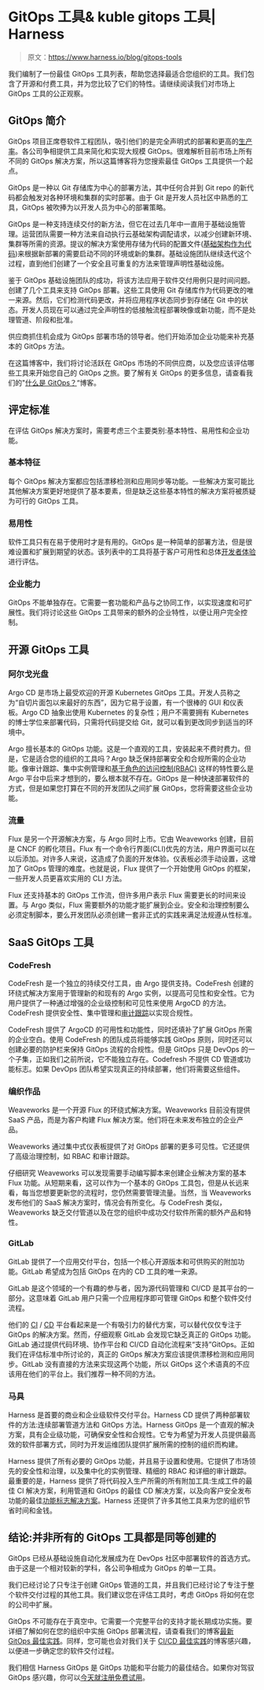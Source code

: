 # GitOps 工具& kuble gitops 工具| Harness

> 原文：<https://www.harness.io/blog/gitops-tools>

我们编制了一份最佳 GitOps 工具列表，帮助您选择最适合您组织的工具。我们包含了开源和付费工具，并为您比较了它们的特性。请继续阅读我们对市场上 GitOps 工具的公正观察。

## GitOps 简介

GitOps 项目正席卷软件工程团队，吸引他们的是完全声明式的部署和更高的[生产率](https://harness.io/blog/devops/developer-productivity/)。各公司争相提供工具来简化和实现大规模 GitOps。很难解析目前市场上所有不同的 GitOps 解决方案，所以这篇博客将为您搜索最佳 GitOps 工具提供一个起点。

GitOps 是一种以 Git 存储库为中心的部署方法，其中任何合并到 Git repo 的新代码都会触发对各种环境和集群的实时部署。由于 Git 是开发人员社区中熟悉的工具，GitOps 被吹捧为以开发人员为中心的部署策略。

GitOps 是一种支持连续交付的新方法，但它在过去几年中一直用于基础设施管理。运营团队需要一种方法来自动执行云基础架构调配请求，以减少创建新环境、集群等所需的资源。提议的解决方案使用存储为代码的配置文件([基础架构作为代码](https://harness.io/blog/devops/infrastructure-as-code/))来根据新部署的需要启动不同的环境或新的集群。基础设施团队继续迭代这个过程，直到他们创建了一个安全且可重复的方法来管理声明性基础设施。

鉴于 GitOps 基础设施团队的成功，将该方法应用于软件交付用例只是时间问题。创建了几个工具来支持 GitOps 部署。这些工具使用 Git 存储库作为代码更改的唯一来源。然后，它们检测代码更改，并将应用程序状态同步到存储在 Git 中的状态。开发人员现在可以通过完全声明性的低接触流程部署映像或新功能，而不是处理管道、阶段和批准。

供应商抓住机会成为 GitOps 部署市场的领导者。他们开始添加企业功能来补充基本的 GitOps 方法。

在这篇博客中，我们将讨论活跃在 GitOps 市场的不同供应商，以及您应该评估哪些工具来开始您自己的 GitOps 之旅。要了解有关 GitOps 的更多信息，请查看我们的"[什么是 GitOps？](https://harness.io/blog/devops/what-is-gitops/)“博客。

## 评定标准

在评估 GitOps 解决方案时，需要考虑三个主要类别:基本特性、易用性和企业功能。

### 基本特征

每个 GitOps 解决方案都应包括漂移检测和应用同步等功能。一些解决方案可能比其他解决方案更好地提供了基本要素，但是缺乏这些基本特性的解决方案将被质疑为可行的 GitOps 工具。

### 易用性

软件工具只有在易于使用时才是有用的。GitOps 是一种简单的部署方法，但是很难设置和扩展到期望的状态。该列表中的工具将基于客户可用性和总体[开发者体验](https://harness.io/blog/devops/developer-experience/)进行评估。

### 企业能力

GitOps 不能单独存在。它需要一套功能和产品与之协同工作，以实现速度和可扩展性。我们将讨论这些 GitOps 工具带来的额外的企业特性，以便让用户完全控制。

## 开源 GitOps 工具

### 阿尔戈光盘

Argo CD 是市场上最受欢迎的开源 Kubernetes GitOps 工具。开发人员称之为“自切片面包以来最好的东西”，因为它易于设置，有一个很棒的 GUI 和仪表板。Argo CD 抽象出使用 Kubernetes 的复杂性；用户不需要拥有 Kubernetes 的博士学位来部署代码，只需将代码提交给 Git，就可以看到更改同步到适当的环境中。

Argo 擅长基本的 GitOps 功能。这是一个直观的工具，安装起来不费时费力。但是，它是适合您的组织的工具吗？Argo 缺乏保持部署安全和合规所需的企业功能。像审计跟踪、集中实例管理和[基于角色的访问控制(RBAC)](https://harness.io/blog/continuous-delivery/rbac/) 这样的特性要么是 Argo 平台中后来才想到的，要么根本就不存在。GitOps 是一种快速部署软件的方式，但是如果您打算在不同的开发团队之间扩展 GitOps，您将需要这些企业功能。

### 流量

Flux 是另一个开源解决方案，与 Argo 同时上市。它由 Weaveworks 创建，目前是 CNCF 的孵化项目。Flux 有一个命令行界面(CLI)优先的方法，用户界面可以在以后添加。对许多人来说，这造成了负面的开发体验。仪表板必须手动设置，这增加了 GitOps 管理的难度。也就是说，Flux 提供了一个开始使用 GitOps 的框架，一些开发人员更喜欢实用的 CLI 方法。

Flux 还支持基本的 GitOps 工作流，但许多用户表示 Flux 需要更长的时间来设置。与 Argo 类似，Flux 需要额外的功能才能扩展到企业。安全和治理控制要么必须定制脚本，要么开发团队必须创建一套非正式的实践来满足法规遵从性标准。

## SaaS GitOps 工具

### CodeFresh

CodeFresh 是一个独立的持续交付工具，由 Argo 提供支持。CodeFresh 创建的环绕式解决方案用于管理新的和现有的 Argo 实例，以提高可见性和安全性。它为用户提供了一种通过增强的企业级控制和可见性来使用 ArgoCD 的方法。CodeFresh 提供安全性、集中管理和[审计跟踪](https://harness.io/blog/continuous-delivery/audit-trails/)以实现合规性。

CodeFresh 提供了 ArgoCD 的可用性和功能性，同时还填补了扩展 GitOps 所需的企业空白。使用 CodeFresh 的团队成员将能够实践 GitOps 原则，同时还可以创建必要的防护栏来保持 GitOps 流程的合规性。但是 GitOps 只是 DevOps 的一个子集，正如我们之前所说，它不能独立存在。Codefresh 不提供 CD 管道或功能标志。如果 DevOps 团队希望实现真正的持续部署，他们将需要这些组件。

### 编织作品

Weaveworks 是一个开源 Flux 的环绕式解决方案。Weaveworks 目前没有提供 SaaS 产品，而是为客户构建 Flux 解决方案。他们将在未来发布独立的企业产品。

Weaveworks 通过集中式仪表板提供了对 GitOps 部署的更多可见性。它还提供了高级治理控制，如 RBAC 和审计跟踪。

仔细研究 Weaveworks 可以发现需要手动编写脚本来创建企业解决方案的基本 Flux 功能。从短期来看，这可以作为一个基本的 GitOps 工具包，但是从长远来看，每当您想要更新您的流程时，您仍然需要管理流量。当然，当 Weaveworks 发布他们的 SaaS 解决方案时，情况会有所变化。与 CodeFresh 类似，Weaveworks 缺乏交付管道以及在您的组织中成功交付软件所需的额外产品和特性。

### GitLab

GitLab 提供了一个应用交付平台，包括一个核心开源版本和可供购买的附加功能。GitLab 希望成为包括 GitOps 在内的 CD 工具的唯一来源。

GitLab 是这个领域的一个有趣的参与者，因为源代码管理和 CI/CD 是其平台的一部分。这意味着 GitLab 用户只需一个应用程序即可管理 GitOps 和整个软件交付流程。

他们的 [CI](https://harness.io/learn/comparison-guide/gitlab-vs-drone) / [CD](https://harness.io/learn/comparison-guide/gitlab-cd-vs-harness) 平台看起来是一个有吸引力的替代方案，可以替代仅仅专注于 GitOps 的解决方案。然而，仔细观察 GitLab 会发现它缺乏真正的 GitOps 功能。GitLab 通过提供代码环境、协作平台和 CI/CD 自动化流程来“支持”GitOps。正如我们在评估标准中所讨论的，真正的 GitOps 解决方案应该提供漂移检测和应用同步。GitLab 没有直接的方法来实现这两个功能，所以 GitOps 这个术语真的不应该用在他们的平台上。我们推荐一种不同的方法。

### 马具

Harness 是首要的商业和企业级软件交付平台。Harness CD 提供了两种部署软件的方法:连续部署管道方法和 GitOps 方法。Harness GitOps 是一个直观的解决方案，具有企业级功能，可确保安全性和合规性。它专为希望为开发人员提供最高效的软件部署方式，同时为开发运维团队提供扩展所需的控制的组织而构建。

Harness 提供了所有必要的 GitOps 功能，并且易于设置和使用。它提供了市场领先的安全性和治理，以及集中化的实例管理、精细的 RBAC 和详细的审计跟踪。最重要的是，Harness 提供了将代码投入生产所需的所有附加工具:生成工件的最佳 CI 解决方案，利用管道和 GitOps 的最佳 CD 解决方案，以及向客户安全发布功能的最佳[功能标志解决方案](https://harness.io/products/feature-flags/)。Harness 还提供了许多其他工具来为您的组织节省时间和金钱。

## 结论:并非所有的 GitOps 工具都是同等创建的

GitOps 已经从基础设施自动化发展成为在 DevOps 社区中部署软件的首选方式。由于这是一个相对较新的学科，各公司争相成为 GitOps 的单一工具。

我们已经讨论了只专注于创建 GitOps 管道的工具，并且我们已经讨论了专注于整个软件交付过程的其他工具。我们建议您在评估工具时，考虑 GitOps 将如何在您的公司中扩展。

GitOps 不可能存在于真空中。它需要一个完整平台的支持才能长期成功实施。要详细了解如何在您的组织中实施 GitOps 部署流程，请查看我们的博客[最新 GitOps 最佳实践](https://harness.io/blog/devops/6-gitops-best-practices/)。同样，您可能也会对我们关于 [CI/CD 最佳实践](https://harness.io/blog/continuous-delivery/ci-cd-best-practices/)的博客感兴趣，以便进一步确定您的软件交付过程。

我们相信 Harness GitOps 是 GitOps 功能和平台能力的最佳结合。如果你对驾驭 GitOps 感兴趣，你可以[今天就注册免费试用](https://harness.io/gitops-beta/)。